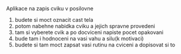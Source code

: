 Aplikace na zapis cviku v posilovne

1. budete si moct oznacit cast tela
2. potom nabehne nabidka cviku a jejich spravne provedeni
3. tam si vyberete cvik a po docviceni napiste pocet opakovani
4. bude tam i hodnoceni na vasi vahu a silu(k motivaci)
5. budete si tam moct zapsat vasi rutinu na cviceni a dopisovat si to
